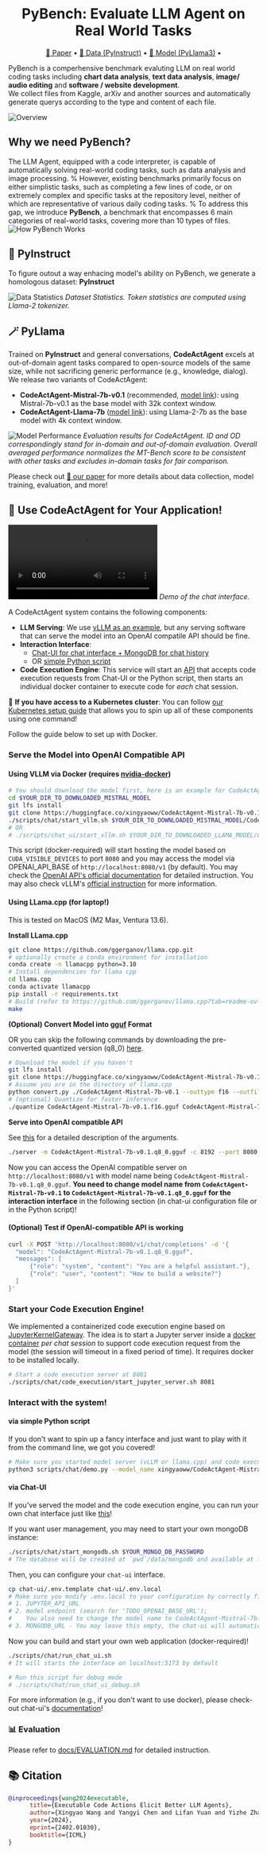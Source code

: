 <h1 align="center"> PyBench: Evaluate LLM Agent on Real World Tasks </h1>

<p align="center">
<a href="comming soon">📃 Paper</a>
•
<a href="comming soon" >🤗 Data (PyInstruct)</a>
•
<a href="https://huggingface.co/Mercury7353/PyLlama3" >🤗 Model (PyLlama3)</a>
•
</p>  


PyBench is a comperhensive benchmark evaluting LLM on real world coding tasks including **chart data analysis**, **text data analysis**, **image/ audio editing** and **software / website development**.  
 We collect files from Kaggle, arXiv and another sources and automatically generate querys according to the type and content of each file.  

![Overview](images/hook.png)   




## Why we need PyBench?

The LLM Agent, equipped with a code interpreter, is capable of automatically solving real-world coding tasks, such as data analysis and image processing.
%
However, existing benchmarks primarily focus on either simplistic tasks, such as completing a few lines of code, or on extremely complex and specific tasks at the repository level, neither of which are representative of various daily coding tasks. 
%
To address this gap, we introduce **PyBench**, a benchmark that encompasses 6 main categories of real-world tasks, covering more than 10 types of files. 
![How PyBench Works](images/generateTraj.png)   

## 📁 PyInstruct

To figure outout a way enhacing model's ability on PyBench, we generate a homologous dataset: **PyInstruct**

![Data Statistics](images/data.png)
*Dataset Statistics. Token statistics are computed using Llama-2 tokenizer.*

## 🪄 PyLlama

Trained on **PyInstruct** and general conversations, **CodeActAgent** excels at out-of-domain agent tasks compared to open-source models of the same size, while not sacrificing generic performance (e.g., knowledge, dialog). We release two variants of CodeActAgent:
- **CodeActAgent-Mistral-7b-v0.1** (recommended, [model link](https://huggingface.co/xingyaoww/CodeActAgent-Mistral-7b-v0.1)): using Mistral-7b-v0.1 as the base model with 32k context window.
- **CodeActAgent-Llama-7b** ([model link](https://huggingface.co/xingyaoww/CodeActAgent-Llama-2-7b)): using Llama-2-7b as the base model with 4k context window.

![Model Performance](figures/model-performance.png)
*Evaluation results for CodeActAgent. ID and OD correspondingly stand for in-domain and out-of-domain evaluation. Overall averaged performance normalizes the MT-Bench score to be consistent with other tasks and excludes in-domain tasks for fair comparison.*


Please check out [:page_with_curl: our paper](TODO) for more details about data collection, model training, evaluation, and more!


## 🚀 Use CodeActAgent for Your Application!

<video src="https://github.com/xingyaoww/code-act/assets/38853559/62c80ada-62ce-447e-811c-fc801dd4beac"> </video>
*Demo of the chat interface.*

A CodeActAgent system contains the following components:

- **LLM Serving**: We use [vLLM as an example](#serve-the-model-using-vllm-into-openai-compatible-api), but any serving software that can serve the model into an OpenAI compatile API should be fine.
- **Interaction Interface**:
  - [Chat-UI for chat interface + MongoDB for chat history](#via-chat-ui)
  - OR [simple Python script](#via-simple-python-script)
- **Code Execution Engine**: This service will start an [API](#start-your-code-execution-engine) that accepts code execution requests from Chat-UI or the Python script, then starts an individual docker container to execute code for *each* chat session.

🌟 **If you have access to a Kubernetes cluster**: You can follow [our Kubernetes setup guide](docs/KUBERNETES_DEPLOY.md) that allows you to spin up all of these components using one command!

Follow the guide below to set up with Docker.

### Serve the Model into OpenAI Compatible API

#### Using VLLM via Docker (requires [nvidia-docker](https://github.com/NVIDIA/nvidia-docker))

```bash
# You should download the model first, here is an example for CodeActAgent-Mistral
cd $YOUR_DIR_TO_DOWNLOADED_MISTRAL_MODEL
git lfs install
git clone https://huggingface.co/xingyaoww/CodeActAgent-Mistral-7b-v0.1
./scripts/chat/start_vllm.sh $YOUR_DIR_TO_DOWNLOADED_MISTRAL_MODEL/CodeActAgent-Mistral-7b-v0.1
# OR
# ./scripts/chat_ui/start_vllm.sh $YOUR_DIR_TO_DOWNLOADED_LLAMA_MODEL/CodeActAgent-Llama-7b
```

This script (docker-required) will start hosting the model based on `CUDA_VISIBLE_DEVICES` to port `8080` and you may access the model via OPENAI_API_BASE of `http://localhost:8080/v1` (by default). You may check the [OpenAI API's official documentation](https://platform.openai.com/docs/api-reference/chat/create) for detailed instruction. You may also check vLLM's [official instruction](https://vllm.ai/) for more information.

#### Using LLama.cpp (for laptop!)

This is tested on MacOS (M2 Max, Ventura 13.6).

**Install LLama.cpp**
```bash
git clone https://github.com/ggerganov/llama.cpp.git
# optionally create a conda environment for installation
conda create -n llamacpp python=3.10
# Install dependencies for llama cpp
cd llama.cpp
conda activate llamacpp
pip install -r requirements.txt
# Build (refer to https://github.com/ggerganov/llama.cpp?tab=readme-ov-file#build for more details)
make
```

**(Optional) Convert Model into [gguf](https://github.com/ggerganov/ggml/blob/master/docs/gguf.md) Format**

OR you can skip the following commands by downloading the pre-converted quantized version (q8_0) [here](https://huggingface.co/xingyaoww/CodeActAgent-Mistral-7b-v0.1.q8_0.gguf).
```bash
# Download the model if you haven't
git lfs install
git clone https://huggingface.co/xingyaoww/CodeActAgent-Mistral-7b-v0.1
# Assume you are in the directory of llama.cpp
python convert.py ./CodeActAgent-Mistral-7b-v0.1 --outtype f16 --outfile CodeActAgent-Mistral-7b-v0.1.f16.gguf
# (optional) Quantize for faster inference
./quantize CodeActAgent-Mistral-7b-v0.1.f16.gguf CodeActAgent-Mistral-7b-v0.1.q8_0.gguf Q8_0
```

**Serve into OpenAI compatible API**

See [this](https://github.com/ggerganov/llama.cpp/tree/master/examples/server#llamacpp-http-server) for a detailed description of the arguments.
```bash
./server -m CodeActAgent-Mistral-7b-v0.1.q8_0.gguf -c 8192 --port 8080
```

Now you can access the OpenAI compatible server on `http://localhost:8080/v1` with model name being `CodeActAgent-Mistral-7b-v0.1.q8_0.gguf`. **You need to change model name from `CodeActAgent-Mistral-7b-v0.1` to `CodeActAgent-Mistral-7b-v0.1.q8_0.gguf` for the interaction interface** in the following section (in chat-ui configuration file or in the Python script)!

#### (Optional) Test if OpenAI-compatible API is working
```bash
curl -X POST 'http://localhost:8080/v1/chat/completions' -d '{
  "model": "CodeActAgent-Mistral-7b-v0.1.q8_0.gguf",
  "messages": [
      {"role": "system", "content": "You are a helpful assistant."},
      {"role": "user", "content": "How to build a website?"}
  ]
}'
```


### Start your Code Execution Engine!

We implemented a containerized code execution engine based on [JupyterKernelGateway](https://github.com/jupyter-server/kernel_gateway). The idea is to start a Jupyter server inside a [docker container](scripts/chat_ui/code_execution/Dockerfile) *per chat session* to support code execution request from the model (the session will timeout in a fixed period of time). It requires docker to be installed locally.

```bash
# Start a code execution server at 8081
./scripts/chat/code_execution/start_jupyter_server.sh 8081
```

### Interact with the system!

#### via simple Python script

If you don't want to spin up a fancy interface and just want to play with it from the command line, we got you covered!

```bash
# Make sure you started model server (vLLM or llama.cpp) and code execution engine before running this!
python3 scripts/chat/demo.py --model_name xingyaoww/CodeActAgent-Mistral-7b-v0.1 --openai_api_base http://$YOUR_API_HOST:$YOUR_API_PORT/v1 --jupyter_kernel_url http://$YOUR_CODE_EXEC_ENGINE_HOST:$YOUR_CODE_EXEC_ENGINE_PORT/execute
```


#### via Chat-UI

If you've served the model and the code execution engine, you can run your own chat interface just like [this](https://chat.xwang.dev)!

If you want user management, you may need to start your own mongoDB instance: 

```bash
./scripts/chat/start_mongodb.sh $YOUR_MONGO_DB_PASSWORD
# The database will be created at `pwd`/data/mongodb and available at localhost:27017
```

Then, you can configure your `chat-ui` interface.

```bash
cp chat-ui/.env.template chat-ui/.env.local
# Make sure you modify .env.local to your configuration by correctly fill-in
# 1. JUPYTER_API_URL
# 2. model endpoint (search for 'TODO_OPENAI_BASE_URL');
#    You also need to change the model name to CodeActAgent-Mistral-7b-v0.1.q8_0.gguf if you are using llama.cpp to infer the model
# 3. MONGODB_URL - You may leave this empty, the chat-ui will automatically start a database (but it will be deleted once the container is stopped)
```

Now you can build and start your own web application (docker-required)!
```bash
./scripts/chat/run_chat_ui.sh
# It will starts the interface on localhost:5173 by default

# Run this script for debug mode
# ./scripts/chat/run_chat_ui_debug.sh
```

For more information (e.g., if you don't want to use docker), please check-out chat-ui's [documentation](https://github.com/huggingface/chat-ui)!


### 📊 Evaluation 

Please refer to [docs/EVALUATION.md](docs/EVALUATION.md) for detailed instruction.

## 📚 Citation

```bibtex
@inproceedings{wang2024executable,
      title={Executable Code Actions Elicit Better LLM Agents}, 
      author={Xingyao Wang and Yangyi Chen and Lifan Yuan and Yizhe Zhang and Yunzhu Li and Hao Peng and Heng Ji},
      year={2024},
      eprint={2402.01030},
      booktitle={ICML}
}
```
